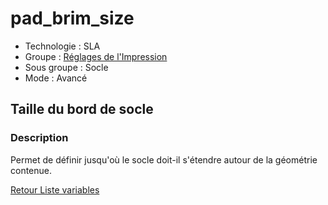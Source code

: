 # pad_brim_size

* Technologie : SLA
* Groupe : [Réglages de l'Impression](../sla_printer/sla_parameters.md)
* Sous groupe : Socle
* Mode : Avancé

## Taille du bord de socle

### Description

Permet de définir jusqu'où le socle doit-il s'étendre autour de la géométrie contenue.

[Retour Liste variables](variable_list.md)